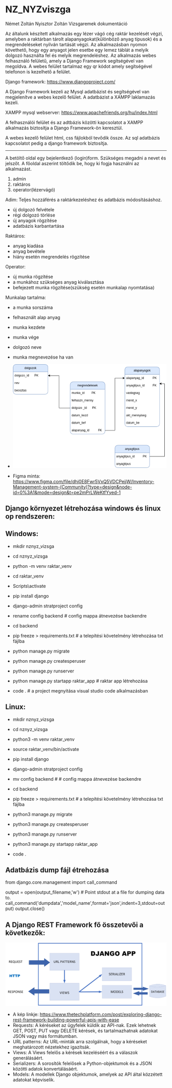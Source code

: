 # NZ_NYZviszga
Német Zoltán Nyisztor Zoltán Vizsgaremek dokumentáció 

 

Az általunk készített alkalmazás egy lézer vágó cég raktár kezelését végzi, amelyben a raktárban tárolt alapanyagokat(különböző anyag típusok) és a megrendeléseket nyilván tartását végzi.
Az alkalmazásban nyomon követhető, hogy egy anyagot jelen esetbe egy lemez táblát a melyik dolgozó használta fel és melyik megrendeléshez. 
Az alkalmazás webes felhasználó felületű, amely a  Django Framework segítségével van megoldva. 
A webes felület tartalmaz egy qr kódot amely segítségével telefonon is kezelhető a felület. 

Django framework: https://www.djangoproject.com/ 

A Django Framework kezeli az Mysql adatbázist és segítségével van megjelenítve a webes kezelő felület. 
A adatbázist a XAMPP laklamazás kezeli.

XAMPP mysql webserver: https://www.apachefriends.org/hu/index.html

A felhasználói felület és az adtbázis közötti kapcsolatot a XAMPP alkalmazás biztosítja a Django Framework-ön keresztül. 

A webes kezelő felület html, css fájlokból tevődik össze. Az sql adatbázis kapcsolatot pedig a django framework biztosítja. 



---
A betöltő oldal egy bejelentkező (login)form.
Szükséges megadni a nevet és jelszőt.
A főoldal aszerint töltődik be, hogy ki fogja használni az alkalmazást.
1. admin
2. raktáros
3. operator(lézervágó)

Adim:
Teljes hozzáférés a raktárkezeléshez és adatbázis módosításáshoz.
- új dolgozó felvétele
- régi dolgozó törlése
- új anyagok rögzítése
- adatbázis karbantartása
  
Raktáros:
- anyag kiadása
- anyag bevétele
- hiány esetén megrendelés rögzítése

Operator:
- új munka rögzítése
- a munkához szükséges anyag kiválasztása
- befejezett munka rögzítése(szükség esetén munkalap nyomtatása)

Munkalap tartalma:
- a munka sorszáma
- felhasznált alap anyag
- munka kezdete
- munka vége
- dolgozó neve
- munka megnevezése ha van

  
- ![My_Image](adatbazis/Raktári_lemezkezelés_3.drawio.png)

- Figma minta:
https://www.figma.com/file/dhj0E8Fwr5VxQ5VDCPejjW/Inventory-Management-system-(Community)?type=design&node-id=0%3A1&mode=design&t=pe2mPrLWeKtfYyed-1

Django környezet létrehozása windows és linux op rendszeren:
---
Windows:
---
- mkdir nznyz_vizsga
- cd nznyz_vizsga
- python -m venv raktar_venv
- cd raktar_venv
- Scripts\activate
- pip install django
- django-admin stratproject config
- rename config backend # config mappa átnevezése backendre
- cd backend
- pip freeze > requirements.txt # a telepítési követelmény létrehozása txt fájlba
- python manage.py migrate
- python manage.py createsperuser
- python manage.py runserver

- python manage.py startapp raktar_app  # raktar app létrehozása

- code .  # a project megnyitása visual studio code alkalmazásban

Linux:
---
- mkdir nznyz_vizsga
- cd nznyz_vizsga
- python3 -m venv raktar_venv
- source raktar_venv/bin/activate
- pip install django
- django-admin stratproject config
- mv config backend # # config mappa átnevezése backendre
- cd backend
- pip freeze > requirements.txt  # a telepítési követelmény létrehozása txt fájlba
- python3 manage.py migrate
- python3 manage.py createsperuser
- python3 manage.py runserver

- python3 manage.py startapp raktar_app

- code .

Adatbázis dump fájl étrehozása
---
from django.core.management import call_command

output = open(output_filename,'w') # Point stdout at a file for dumping data to.
call_command('dumpdata','model_name',format='json',indent=3,stdout=output)
output.close()

A Django REST Framework fő összetevői a következők:
---
![My_Image](assets/images/django_serializer.webp)
- A kép linkje: https://www.thetechplatform.com/post/exploring-django-rest-framework-building-powerful-apis-with-ease
- Requests: A kéréseket az ügyfelek küldik az API-nak. Ezek lehetnek GET, POST, PUT vagy DELETE kérések, és tartalmazhatnak adatokat JSON vagy más formátumban.
- URL patterns:  Az URL-minták arra szolgálnak, hogy a kéréseket meghatározott nézetekhez igazítsák.
- Views: A Views felelős a kérések kezeléséért és a válaszok generálásáért.
- Serializers:  A sorosítók felelősek a Python-objektumok és a JSON közötti adatok konvertálásáért.
- Models: A modellek Django objektumok, amelyek az API által közzétett adatokat képviselik.




